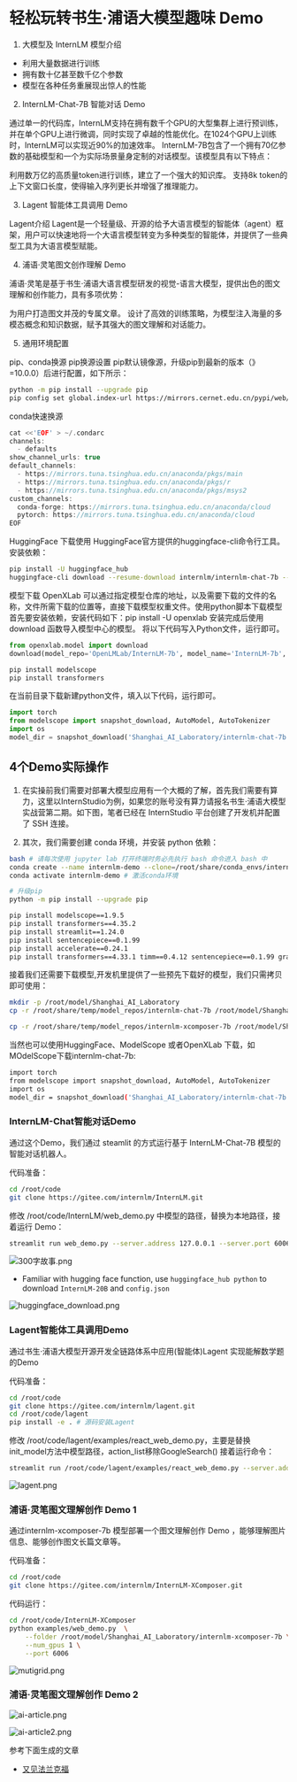 # 轻松玩转书生·浦语大模型趣味 Demo

1. 大模型及 InternLM 模型介绍

* 利用大量数据进行训练
* 拥有数十亿甚至数千亿个参数
* 模型在各种任务重展现出惊人的性能

2. InternLM-Chat-7B 智能对话 Demo

通过单一的代码库，InternLM支持在拥有数千个GPU的大型集群上进行预训练，并在单个GPU上进行微调，同时实现了卓越的性能优化。在1024个GPU上训练时，InternLM可以实现近90%的加速效率。
InternLM-7B包含了一个拥有70亿参数的基础模型和一个为实际场景量身定制的对话模型。该模型具有以下特点：

利用数万亿的高质量token进行训练，建立了一个强大的知识库。
支持8k token的上下文窗口长度，使得输入序列更长并增强了推理能力。

3. Lagent 智能体工具调用 Demo

Lagent介绍
Lagent是一个轻量级、开源的给予大语言模型的智能体（agent）框架，用户可以快速地将一个大语言模型转变为多种类型的智能体，并提供了一些典型工具为大语言模型赋能。

4. 浦语·灵笔图文创作理解 Demo

浦语·灵笔是基于书生·浦语大语言模型研发的视觉-语言大模型，提供出色的图文理解和创作能力，具有多项优势：

为用户打造图文并茂的专属文章。
设计了高效的训练策略，为模型注入海量的多模态概念和知识数据，赋予其强大的图文理解和对话能力。

5. 通用环境配置

pip、conda换源
pip换源设置 pip默认镜像源，升级pip到最新的版本（》=10.0.0）后进行配置，如下所示：
```bash
python -m pip install --upgrade pip
pip config set global.index-url https://mirrors.cernet.edu.cn/pypi/web/simple
```

conda快速换源
```cpp
cat <<'EOF' > ~/.condarc
channels:
  - defaults
show_channel_urls: true
default_channels:
  - https://mirrors.tuna.tsinghua.edu.cn/anaconda/pkgs/main
  - https://mirrors.tuna.tsinghua.edu.cn/anaconda/pkgs/r
  - https://mirrors.tuna.tsinghua.edu.cn/anaconda/pkgs/msys2
custom_channels:
  conda-forge: https://mirrors.tuna.tsinghua.edu.cn/anaconda/cloud
  pytorch: https://mirrors.tuna.tsinghua.edu.cn/anaconda/cloud
EOF
```

HuggingFace 下载使用
HuggingFace官方提供的huggingface-cli命令行工具。
安装依赖：
```bash
pip install -U huggingface_hub
huggingface-cli download --resume-download internlm/internlm-chat-7b --local-dir your_path
```

模型下载
OpenXLab 可以通过指定模型仓库的地址，以及需要下载的文件的名称，文件所需下载的位置等，直接下载模型权重文件。使用python脚本下载模型首先要安装依赖，安装代码如下：pip install -U openxlab 安装完成后使用 download 函数导入模型中心的模型。
将以下代码写入Python文件，运行即可。

```python
from openxlab.model import download
download(model_repo='OpenLMLab/InternLM-7b', model_name='InternLM-7b', output='your local path')
```

```bash
pip install modelscope
pip install transformers
```


在当前目录下载新建python文件，填入以下代码，运行即可。

```python
import torch
from modelscope import snapshot_download, AutoModel, AutoTokenizer
import os
model_dir = snapshot_download('Shanghai_AI_Laboratory/internlm-chat-7b', cache_dir='your path', revision='master')
```


## 4个Demo实际操作

1. 在实操前我们需要对部署大模型应用有一个大概的了解，首先我们需要有算力，这里以InternStudio为例，如果您的账号没有算力请报名书生·浦语大模型实战营第二期。如下图，笔者已经在 InternStudio 平台创建了开发机并配置了 SSH 连接。


2. 其次，我们需要创建 conda 环境，并安装 python 依赖：

```bash
bash # 请每次使用 jupyter lab 打开终端时务必先执行 bash 命令进入 bash 中
conda create --name internlm-demo --clone=/root/share/conda_envs/internlm-base # 创建conda环境
conda activate internlm-demo # 激活conda环境

# 升级pip
python -m pip install --upgrade pip

pip install modelscope==1.9.5
pip install transformers==4.35.2
pip install streamlit==1.24.0
pip install sentencepiece==0.1.99
pip install accelerate==0.24.1
pip install transformers==4.33.1 timm==0.4.12 sentencepiece==0.1.99 gradio==3.44.4 markdown2==2.4.10 xlsxwriter==3.1.2 einops accelerate

```

接着我们还需要下载模型,开发机里提供了一些预先下载好的模型，我们只需拷贝即可使用：

```bash
mkdir -p /root/model/Shanghai_AI_Laboratory
cp -r /root/share/temp/model_repos/internlm-chat-7b /root/model/Shanghai_AI_Laboratory

cp -r /root/share/temp/model_repos/internlm-xcomposer-7b /root/model/Shanghai_AI_Laboratory

```

当然也可以使用HuggingFace、ModelScope 或者OpenXLab 下载，如MOdelScope下载internlm-chat-7b:


```bash
import torch
from modelscope import snapshot_download, AutoModel, AutoTokenizer
import os
model_dir = snapshot_download('Shanghai_AI_Laboratory/internlm-chat-7b', cache_dir='/root/model', revision='v1.0.3')
```


### InternLM-Chat智能对话Demo

通过这个Demo，我们通过 steamlit 的方式运行基于 InternLM-Chat-7B 模型的智能对话机器人。

代码准备：

```bash
cd /root/code
git clone https://gitee.com/internlm/InternLM.git
```

修改 /root/code/InternLM/web_demo.py 中模型的路径，替换为本地路径，接着运行 Demo：

```bash
streamlit run web_demo.py --server.address 127.0.0.1 --server.port 6006
```


![300字故事.png](images/300字故事.png)

* Familiar with hugging face function, use `huggingface_hub python` to download `InternLM-20B` and `config.json`

![huggingface_download.png](images/huggingface_download.png)


### Lagent智能体工具调用Demo

通过书生·浦语大模型开源开发全链路体系中应用(智能体)Lagent 实现能解数学题的Demo

代码准备：
```bash
cd /root/code
git clone https://gitee.com/internlm/lagent.git
cd /root/code/lagent
pip install -e . # 源码安装Lagent
```

修改 /root/code/lagent/examples/react_web_demo.py，主要是替换 init_model方法中模型路径，action_list移除GoogleSearch() 接着运行命令：

```bash
streamlit run /root/code/lagent/examples/react_web_demo.py --server.address 127.0.0.1 --server.port 6006
```

![lagent.png](images/lagent.png)

### 浦语·灵笔图文理解创作 Demo 1

通过internlm-xcomposer-7b 模型部署一个图文理解创作 Demo ，能够理解图片信息、能够创作图文长篇文章等。

代码准备：


```bash
cd /root/code
git clone https://gitee.com/internlm/InternLM-XComposer.git
```

代码运行：

```bash
cd /root/code/InternLM-XComposer
python examples/web_demo.py  \
    --folder /root/model/Shanghai_AI_Laboratory/internlm-xcomposer-7b \
    --num_gpus 1 \
    --port 6006
```

![mutigrid.png](images/mutigrid.png)

### 浦语·灵笔图文理解创作 Demo 2

![ai-article.png](images/ai-article.png)

![ai-article2.png](images/ai-article2.png)

参考下面生成的文章

* [又见法兰克福](images/io.md)
